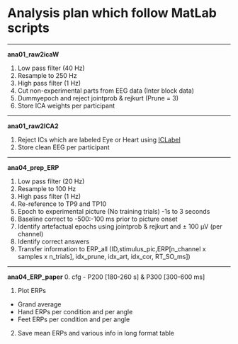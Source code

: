 # Analysis plan which follow MatLab scripts
___
**ana01_raw2icaW**
1. Low pass filter (40 Hz)
2. Resample to 250 Hz
3. High pass filter (1 Hz)
4. Cut non-experimental parts from EEG data (Inter block data)
5. Dummyepoch and reject jointprob & rejkurt (Prune = 3)
6. Store ICA weights per participant
___
**ana01_raw2ICA2**
1. Reject ICs which are labeled Eye or Heart using [ICLabel](https://sccn.ucsd.edu/wiki/ICLabel)
2. Store clean EEG per participant
___
**ana04_prep_ERP**
1. Low pass filter (20 Hz)
2. Resample to 100 Hz
3. High pass filter (1 Hz)
4. Re-reference to TP9 and TP10
5. Epoch to experimental picture (No training trials) -1s to 3 seconds
6. Baseline correct to -500:-100 ms prior to picture onset
7. Identify artefactual epochs using jointprob & rejkurt and &plusmn; 100 µV (per channel)
8. Identify correct answers
9. Transfer information to ERP_all (ID,stimulus_pic,ERP[n_channel x samples x n_trials], idx_prune, idx_art, idx_cor, RT_SO_ms])
___
**ana04_ERP_paper**
0. cfg - P200 [180-260 s] & P300 [300-600 ms]
1. Plot ERPs
  - Grand average
  - Hand ERPs per condition and per angle
  - Feet ERPs per condition and per angle
2. Save mean ERPs and various info in long format table
